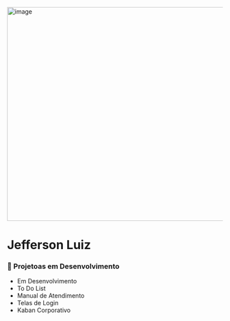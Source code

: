 <img width="1280" height="500" alt="image" src="https://github.com/user-attachments/assets/deb1383a-2838-4195-8854-1fef6051761f" />

<h1>Jefferson Luiz</h1>

<h3>📂 Projetoas em Desenvolvimento</h3>
  <ul>
    <li>Em Desenvolvimento</li>
    <li>To Do List</li>
    <li>Manual de Atendimento</li>
    <li>Telas de Login</li>
    <li>Kaban Corporativo</li>
  </ul>

<!--
**JeeffLuuiiz/JeeffLuuiiz** is a ✨ _special_ ✨ repository because its `README.md` (this file) appears on your GitHub profile.

Here are some ideas to get you started:

- 🔭 I’m currently working on ...
- 🌱 I’m currently learning ...
- 👯 I’m looking to collaborate on ...
- 🤔 I’m looking for help with ...
- 💬 Ask me about ...
- 📫 How to reach me: ...
- 😄 Pronouns: ...
- ⚡ Fun fact: ...
-->
